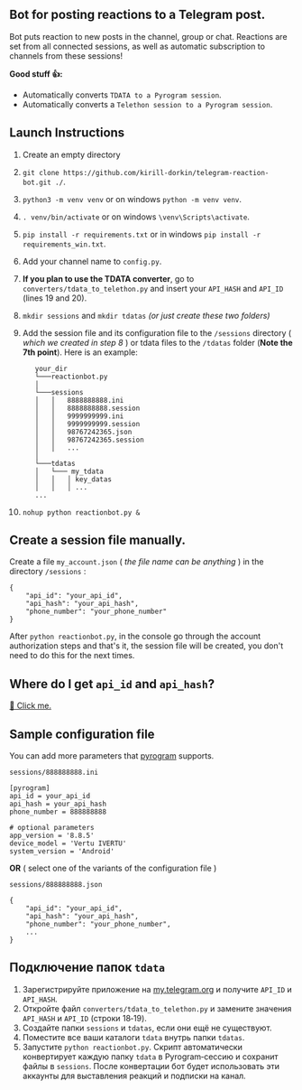 ## Bot for posting reactions to a Telegram post.

Bot puts reaction to new posts in the channel, group or chat. Reactions are set from all connected sessions, as well as automatic subscription to channels from these sessions!

**Good stuff 👍:**
* Automatically converts `TDATA to a Pyrogram session`.
* Automatically converts a `Telethon session to a Pyrogram session`.

## Launch Instructions
1. Create an empty directory
2. `git clone https://github.com/kirill-dorkin/telegram-reaction-bot.git ./`.
3. `python3 -m venv venv` or on windows `python -m venv venv`.
4. `. venv/bin/activate` or on windows `\venv\Scripts\activate`.
5. `pip install -r requirements.txt` or in windows `pip install -r requirements_win.txt`.
6. Add your channel name to `config.py`.
7. **If you plan to use the TDATA converter**, go to `converters/tdata_to_telethon.py` and insert your `API_HASH` and `API_ID` (lines 19 and 20).
8. `mkdir sessions` and `mkdir tdatas` _(or just create these two folders)_
9. Add the session file and its configuration file to the `/sessions` directory ( _which we created in step 8_ ) or tdata files to the `/tdatas` folder (**Note the 7th point**). 
Here is an example:

   ```
      your_dir
      └───reactionbot.py
      │
      └───sessions
      │   │   8888888888.ini
      │   │   8888888888.session
      │   │   9999999999.ini
      │   │   9999999999.session
      │   │   98767242365.json
      │   │   98767242365.session
      │   │   ...
      │
      └───tdatas
      │   └─── my_tdata
      │   │   │ key_datas
      │   │   │ ...
      ...
   ```
10. `nohup python reactionbot.py &`

## Create a session file manually.
Create a file `my_account.json` ( _the file name can be anything_ ) in the directory `/sessions` :
```
{
    "api_id": "your_api_id",
    "api_hash": "your_api_hash",
    "phone_number": "your_phone_number"
}
```

After `python reactionbot.py`, in the console go through the account authorization steps and that's it, the session file will be created, you don't need to do this for the next times.

## Where do I get `api_id` and `api_hash`?
[🔗 Click me.](https://my.telegram.org/auth)

## Sample configuration file
You can add more parameters that [pyrogram](https://github.com/pyrogram/pyrogram) supports.

`sessions/888888888.ini`
```
[pyrogram]
api_id = your_api_id
api_hash = your_api_hash
phone_number = 888888888

# optional parameters
app_version = '8.8.5'
device_model = 'Vertu IVERTU'
system_version = 'Android'
```

**OR** ( select one of the variants of the configuration file )

`sessions/888888888.json`
```
{
    "api_id": "your_api_id",
    "api_hash": "your_api_hash",
    "phone_number": "your_phone_number",
    ...
}
```

## Подключение папок `tdata`

1. Зарегистрируйте приложение на [my.telegram.org](https://my.telegram.org) и получите `API_ID` и `API_HASH`.
2. Откройте файл `converters/tdata_to_telethon.py` и замените значения `API_HASH` и `API_ID` (строки 18‑19).
3. Создайте папки `sessions` и `tdatas`, если они ещё не существуют.
4. Поместите все ваши каталоги `tdata` внутрь папки `tdatas`.
5. Запустите `python reactionbot.py`. Скрипт автоматически конвертирует каждую папку `tdata` в Pyrogram‑сессию и сохранит файлы в `sessions`. После конвертации бот будет использовать эти аккаунты для выставления реакций и подписки на канал.

